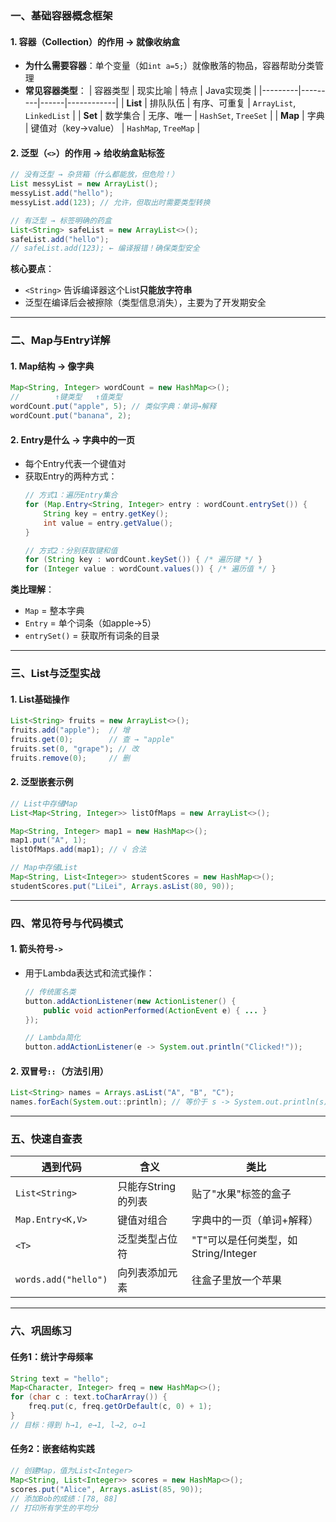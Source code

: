 ### **一、基础容器概念框架**
#### 1. **容器（Collection）的作用** → **就像收纳盒**
- **为什么需要容器**：单个变量（如`int a=5;`）就像散落的物品，容器帮助分类管理
- **常见容器类型**：
  | 容器类型 | 现实比喻 | 特点 | Java实现类 |
  |---------|---------|------|------------|
  | **List** | 排队队伍 | 有序、可重复 | `ArrayList`, `LinkedList` |
  | **Set**  | 数学集合 | 无序、唯一 | `HashSet`, `TreeSet` |
  | **Map**  | 字典     | 键值对（key→value） | `HashMap`, `TreeMap` |

#### 2. **泛型（`<>`）的作用** → **给收纳盒贴标签**
```java
// 没有泛型 → 杂货箱（什么都能放，但危险！）
List messyList = new ArrayList();
messyList.add("hello");
messyList.add(123); // 允许，但取出时需要类型转换

// 有泛型 → 标签明确的药盒
List<String> safeList = new ArrayList<>();
safeList.add("hello");
// safeList.add(123); ← 编译报错！确保类型安全
```

**核心要点**：
- `<String>` 告诉编译器这个List**只能放字符串**
- 泛型在编译后会被擦除（类型信息消失），主要为了开发期安全

---

### **二、Map与Entry详解**
#### 1. **Map结构** → **像字典**
```java
Map<String, Integer> wordCount = new HashMap<>();
//        ↑键类型   ↑值类型
wordCount.put("apple", 5); // 类似字典：单词→解释
wordCount.put("banana", 2);
```

#### 2. **Entry是什么** → **字典中的一页**
- 每个Entry代表一个键值对
- 获取Entry的两种方式：
  ```java
  // 方式1：遍历Entry集合
  for (Map.Entry<String, Integer> entry : wordCount.entrySet()) {
      String key = entry.getKey();
      int value = entry.getValue();
  }

  // 方式2：分别获取键和值
  for (String key : wordCount.keySet()) { /* 遍历键 */ }
  for (Integer value : wordCount.values()) { /* 遍历值 */ }
  ```

**类比理解**：
- `Map` = 整本字典
- `Entry` = 单个词条（如apple→5）
- `entrySet()` = 获取所有词条的目录

---

### **三、List与泛型实战**
#### 1. **List基础操作**
```java
List<String> fruits = new ArrayList<>();
fruits.add("apple");  // 增
fruits.get(0);        // 查 → "apple"
fruits.set(0, "grape"); // 改
fruits.remove(0);     // 删
```

#### 2. **泛型嵌套示例**
```java
// List中存储Map
List<Map<String, Integer>> listOfMaps = new ArrayList<>();

Map<String, Integer> map1 = new HashMap<>();
map1.put("A", 1);
listOfMaps.add(map1); // √ 合法

// Map中存储List
Map<String, List<Integer>> studentScores = new HashMap<>();
studentScores.put("LiLei", Arrays.asList(80, 90));
```

---

### **四、常见符号与代码模式**
#### 1. **箭头符号`->`**
- 用于Lambda表达式和流式操作：
  ```java
  // 传统匿名类
  button.addActionListener(new ActionListener() {
      public void actionPerformed(ActionEvent e) { ... }
  });

  // Lambda简化
  button.addActionListener(e -> System.out.println("Clicked!"));
  ```

#### 2. **双冒号`::`（方法引用）**
```java
List<String> names = Arrays.asList("A", "B", "C");
names.forEach(System.out::println); // 等价于 s -> System.out.println(s)
```

---

### **五、快速自查表**
| 遇到代码 | 含义 | 类比 |
|---------|------|-----|
| `List<String>` | 只能存String的列表 | 贴了"水果"标签的盒子 |
| `Map.Entry<K,V>` | 键值对组合 | 字典中的一页（单词+解释） |
| `<T>` | 泛型类型占位符 | "T"可以是任何类型，如String/Integer |
| `words.add("hello")` | 向列表添加元素 | 往盒子里放一个苹果 |

---

### **六、巩固练习**
#### 任务1：统计字母频率
```java
String text = "hello";
Map<Character, Integer> freq = new HashMap<>();
for (char c : text.toCharArray()) {
    freq.put(c, freq.getOrDefault(c, 0) + 1);
}
// 目标：得到 h→1, e→1, l→2, o→1
```

#### 任务2：嵌套结构实践
```java
// 创建Map，值为List<Integer>
Map<String, List<Integer>> scores = new HashMap<>();
scores.put("Alice", Arrays.asList(85, 90));
// 添加Bob的成绩：[78, 88]
// 打印所有学生的平均分
```
